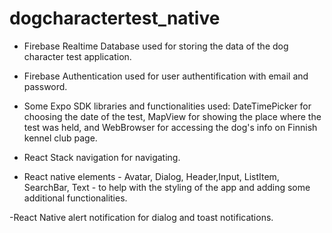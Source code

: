 # dogcharactertest_native

- Firebase Realtime Database used for storing the data of the dog character test application.

- Firebase Authentication used for user authentification with email and password.

- Some Expo SDK libraries and functionalities used: DateTimePicker for choosing the date of the test, MapView for showing the place where the test was held, 
and WebBrowser for accessing the dog's info on Finnish kennel club page.

- React Stack navigation for navigating.

- React native elements - Avatar, Dialog, Header,Input, ListItem, SearchBar, Text - to help with the styling of the app and adding some additional functionalities.

-React Native alert notification for dialog and toast notifications. 
